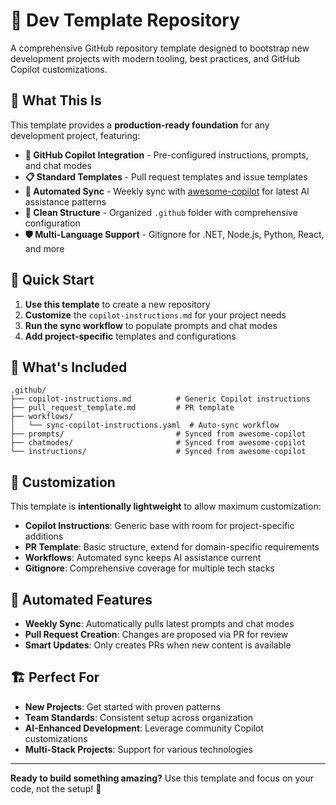 # 🚀 Dev Template Repository

A comprehensive GitHub repository template designed to bootstrap new development projects with modern tooling, best practices, and GitHub Copilot customizations.

## 🎯 What This Is

This template provides a **production-ready foundation** for any development project, featuring:

- **🤖 GitHub Copilot Integration** - Pre-configured instructions, prompts, and chat modes
- **📋 Standard Templates** - Pull request templates and issue templates
- **🔄 Automated Sync** - Weekly sync with [awesome-copilot](https://github.com/github/awesome-copilot) for latest AI assistance patterns
- **📁 Clean Structure** - Organized `.github` folder with comprehensive configuration
- **🛡️ Multi-Language Support** - Gitignore for .NET, Node.js, Python, React, and more

## 🚀 Quick Start

1. **Use this template** to create a new repository
2. **Customize** the `copilot-instructions.md` for your project needs
3. **Run the sync workflow** to populate prompts and chat modes
4. **Add project-specific** templates and configurations

## 📁 What's Included

```
.github/
├── copilot-instructions.md          # Generic Copilot instructions
├── pull_request_template.md         # PR template
├── workflows/
│   └── sync-copilot-instructions.yaml  # Auto-sync workflow
├── prompts/                         # Synced from awesome-copilot
├── chatmodes/                       # Synced from awesome-copilot
└── instructions/                    # Synced from awesome-copilot
```

## 🎨 Customization

This template is **intentionally lightweight** to allow maximum customization:

- **Copilot Instructions**: Generic base with room for project-specific additions
- **PR Template**: Basic structure, extend for domain-specific requirements
- **Workflows**: Automated sync keeps AI assistance current
- **Gitignore**: Comprehensive coverage for multiple tech stacks

## 🔄 Automated Features

- **Weekly Sync**: Automatically pulls latest prompts and chat modes
- **Pull Request Creation**: Changes are proposed via PR for review
- **Smart Updates**: Only creates PRs when new content is available

## 🏗️ Perfect For

- **New Projects**: Get started with proven patterns
- **Team Standards**: Consistent setup across organization
- **AI-Enhanced Development**: Leverage community Copilot customizations
- **Multi-Stack Projects**: Support for various technologies

---

**Ready to build something amazing?** Use this template and focus on your code, not the setup! 🎉
